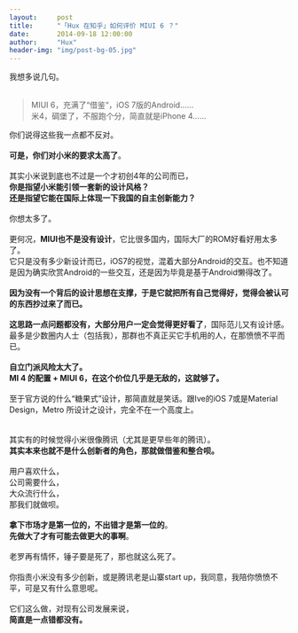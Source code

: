 ```yaml
---
layout:     post
title:      "「Hux 在知乎」如何评价 MIUI 6 ？"
date:       2014-09-18 12:00:00
author:     "Hux"
header-img: "img/post-bg-05.jpg"
---
```


<div >我想多说几句。<br><br><blockquote>MIUI 6，充满了“借鉴“，iOS 7版的Android……<br>米4，碉堡了，不服跑个分，简直就是iPhone 4……</blockquote>你们说得这些我一点都不反对。<br><br><b>可是，你们对小米的要求太高了</b>。<br><br>其实小米说到底也不过是一个才初创4年的公司而已，<br><b>你是指望小米能引领一套新的设计风格？</b><br><b>还是指望它能在国际上体现一下我国的自主创新能力？</b><br><br>你想太多了。<br><br>更何况，<b>MIUI也不是没有设计</b>，它比很多国内，国际大厂的ROM好看好用太多了。<br>它只是没有多少新设计而已，iOS7的视觉，混着大部分Android的交互。也不知道是因为确实欣赏Android的一些交互，还是因为毕竟是基于Android懒得改了。<br><br><b>因为没有一个背后的设计思想在支撑，于是它就把所有自己觉得好，觉得会被认可的东西抄过来了而已。</b><br><br><b>这思路一点问题都没有，</b><b>大部分用户一定会觉得更好看了</b>，国际范儿又有设计感。最多是少数圈内人士（包括我），那群也不真正买它手机用的人，在那愤愤不平而已。<br><br><b>自立门派风险太大了。</b><br><b>MI 4 的配置 + MIUI 6，在这个价位几乎是无敌的，这就够了。</b><br><br>至于官方说的什么“糖果式”设计，那简直就是笑话。跟Ive的iOS 7或是Material Design，Metro 所设计之设计，完全不在一个高度上。<br><br><br>其实有的时候觉得小米很像腾讯（尤其是更早些年的腾讯）。<br><b>其实本来也就不是什么创新者的角色，那就做借鉴和整合呗。</b><br><br>用户喜欢什么，<br>公司需要什么，<br>大众流行什么，<br>那我们就做呗。<br><br><b>拿下市场才是第一位的，不出错才是第一位的</b>。<br><b>先做大了才有可能去做更大的事啊</b>。<br><br>老罗再有情怀，锤子要是死了，那也就这么死了。<br><br>你指责小米没有多少创新，或是腾讯老是山寨start up，我同意，我陪你愤愤不平，可是又有什么意思呢。<br><br>它们这么做，对现有公司发展来说，<br><b>简直是一点错都没有。</b></div>